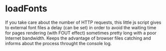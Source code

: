 # loadFonts

If you take care about the number of HTTP requests, this little js script gives to external font files a delay (can be set) in order to avoid the waiting time for pages rendering (with FOUT effect) sometimes pretty long with a poor Internet bandwidth. Keeps the advantage of browser files catching and informs about the process throught the console log.
